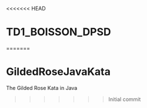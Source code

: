 <<<<<<< HEAD
# TD1_BOISSON_DPSD
=======
# GildedRoseJavaKata
The Gilded Rose Kata in Java
>>>>>>> Initial commit
